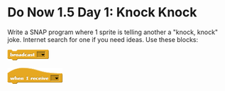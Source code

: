 # Do Now 1.5 Day 1: Knock Knock

Write a SNAP program where 1 sprite is telling another a "knock, knock" joke. Internet search for one if you need ideas. Use these blocks:

![Broadcast](../../.gitbook/assets/broadcast.png)

![when I receive](../../.gitbook/assets/whenireceive.png)


